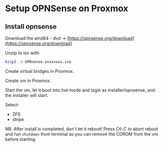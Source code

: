 # Setup OPNSense on Proxmox

## Install opnsense
Download the amd64 - dvd -> [https://opnsense.org/download](https://opnsense.org/download)

Unzip to iso with:
```sh
bzip2 -d OPNsense-xxxxxxxx.iso
```

Create virtual bridges in Proxmox.

Create vm in Proxmox.

Start the vm, let it boot into live mode and login as installer/opnsense, and the installer will start.

Select:
* ZFS
* stripe

NB: After install is completed, don´t let it reboot! Press Ctl-C to abort reboot and run ```shutdown``` from terminal so you can remove the CDROM from the vm before starting.

